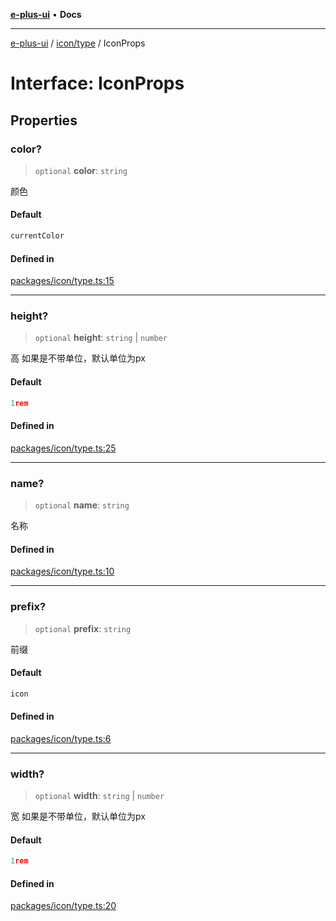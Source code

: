 [**e-plus-ui**](../../../README.md) • **Docs**

***

[e-plus-ui](../../../modules.md) / [icon/type](../README.md) / IconProps

# Interface: IconProps

## Properties

### color?

> `optional` **color**: `string`

颜色

#### Default

```ts
currentColor
```

#### Defined in

[packages/icon/type.ts:15](https://github.com/c-eqian/e-plus-ui/blob/583356870441cbe8e3c917dfd7ad56ce5ac6f88a/packages/icon/type.ts#L15)

***

### height?

> `optional` **height**: `string` \| `number`

高 如果是不带单位，默认单位为px

#### Default

```ts
1rem
```

#### Defined in

[packages/icon/type.ts:25](https://github.com/c-eqian/e-plus-ui/blob/583356870441cbe8e3c917dfd7ad56ce5ac6f88a/packages/icon/type.ts#L25)

***

### name?

> `optional` **name**: `string`

名称

#### Defined in

[packages/icon/type.ts:10](https://github.com/c-eqian/e-plus-ui/blob/583356870441cbe8e3c917dfd7ad56ce5ac6f88a/packages/icon/type.ts#L10)

***

### prefix?

> `optional` **prefix**: `string`

前缀

#### Default

```ts
icon
```

#### Defined in

[packages/icon/type.ts:6](https://github.com/c-eqian/e-plus-ui/blob/583356870441cbe8e3c917dfd7ad56ce5ac6f88a/packages/icon/type.ts#L6)

***

### width?

> `optional` **width**: `string` \| `number`

宽 如果是不带单位，默认单位为px

#### Default

```ts
1rem
```

#### Defined in

[packages/icon/type.ts:20](https://github.com/c-eqian/e-plus-ui/blob/583356870441cbe8e3c917dfd7ad56ce5ac6f88a/packages/icon/type.ts#L20)
